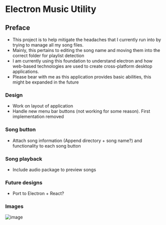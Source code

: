 # Electron Music Utility
## Preface
* This project is to help mitigate the headaches that I currently run into by trying to manage all my song files.
* Mainly, this pertains to editing the song name and moving them into the correct folder for playlist detection
* I am currently using this foundation to understand electron and how web-based technologies are used to create cross-platform desktop applications. 
* Please bear with me as this application provides basic abilities, this might be expanded in the future

### Design
* Work on layout of application
* Handle new menu bar buttons (not working for some reason). First implementation removed

### Song button
* Attach song information (Append directory + song name?) and functionality to each song button

 ### Song playback
 * Include audio package to preview songs
 
### Future designs
* Port to Electron + React?

### Images
![image](https://user-images.githubusercontent.com/57853013/103100641-266f9a00-45d9-11eb-881b-88d820ca8dc1.png)
